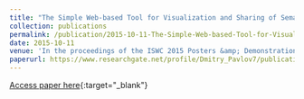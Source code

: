 ```yaml
---
title: "The Simple Web-based Tool for Visualization and Sharing of Semantic Data and Ontologies"
collection: publications
permalink: /publication/2015-10-11-The-Simple-Web-based-Tool-for-Visualization-and-Sharing-of-Semantic-Data-and-Ontologies
date: 2015-10-11
venue: 'In the proceedings of the ISWC 2015 Posters &amp; Demonstrations Track co-located with the 14th International Semantic Web Conference (ISWC-2015), Bethlehem, PA, USA, October 11, 2015.'
paperurl: https://www.researchgate.net/profile/Dmitry_Pavlov7/publication/283079862_The_simple_Web-based_tool_for_visualization_and_sharing_of_semantic_data_and_ontologies/links/5628f4d008ae04c2aeaebe7e.pdf
---
```

[Access paper here](https://www.researchgate.net/profile/Dmitry_Pavlov7/publication/283079862_The_simple_Web-based_tool_for_visualization_and_sharing_of_semantic_data_and_ontologies/links/5628f4d008ae04c2aeaebe7e.pdf){:target="_blank"}
